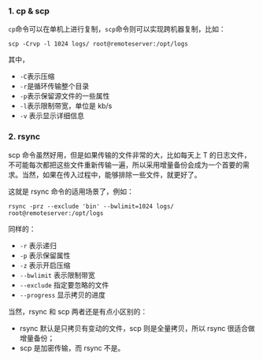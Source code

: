 ### 1. cp & scp

`cp`命令可以在单机上进行复制，`scp`命令则可以实现跨机器复制，比如：

```shell
scp -Crvp -l 1024 logs/ root@remoteserver:/opt/logs
```

其中，

* `-C`表示压缩
* `-r`是循环传输整个目录
* `-p`表示保留源文件的一些属性
* `-l`表示限制带宽，单位是 kb/s
* `-v` 表示显示详细信息

### 2. rsync

scp 命令虽然好用，但是如果传输的文件非常的大，比如每天上 T 的日志文件，不可能每次都把这些文件重新传输一遍，所以采用增量备份会成为一个首要的需求。当然，如果在传入过程中，能够排除一些文件，就更好了。

这就是 rsync 命令的适用场景了，例如：

```shell
rsync -prz --exclude 'bin' --bwlimit=1024 logs/ root@remoteserver:/opt/logs
```

同样的：

* `-r` 表示递归
* `-p` 表示保留属性
* `-z` 表示开启压缩
* `--bwlimit` 表示限制带宽
* `--exclude` 指定要忽略的文件
* `--progress` 显示拷贝的进度

当然，rsync 和 scp 两者还是有点小区别的：

* rsync 默认是只拷贝有变动的文件，scp 则是全量拷贝，所以 rsync 很适合做增量备份；
* scp 是加密传输，而 rsync 不是。


